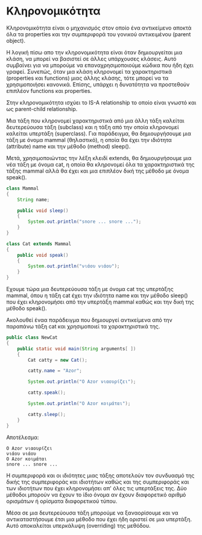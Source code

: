 # Κληρονομικότητα
Κληρονομικότητα είναι ο μηχανισμός στον οποίο ένα αντικείμενο αποκτά όλα τα properties και την συμπεριφορά του γονικού αντικειμένου (parent object).

Η λογική πίσω απο την κληρονομικότητα είναι όταν δημιουργείται μια κλάση, να μπορεί να βασιστεί σε άλλες υπάρχουσες κλάσεις. Αυτό συμβαίνει για να μπορούμε να επαναχρησιμοποιούμε κώδικα που ήδη έχει γραφεί. Συνεπώς, όταν μια κλάση κληρονομεί τα χαρακτηριστικά (properties και functions) μιας άλλης κλάσης, τότε μπορεί να τα χρησιμοποιήσει κανονικά. Επίσης, υπάρχει η δυνατότητα να προστεθούν επιπλέον functions και properties.

Στην κληρονομικότητα ισχύει το IS-A relationship το οποίο είναι γνωστό και ως parent-child relationship.

Μια τάξη που κληρονομεί χαρακτηριστικά από μια άλλη τάξη καλείται δευτερεύουσα τάξη (subclass) και η τάξη από την οποία κληρονομεί καλείται υπερτάξη (superclass). Για παράδειγμα, θα δημιουργήσουμε μια τάξη με όνομα mammal (θηλαστικό), η οποία θα έχει την ιδιότητα (attribute) name και την μέθοδο (method) sleep().

Μετά, χρησιμοποιώντας την λέξη κλειδί extends, θα δημιουργήσουμε μια νέα τάξη με όνομα cat, η οποία θα κληρονομεί όλα τα χαρακτηριστικά της τάξης mammal αλλά θα έχει και μια επιπλέον δική της μέθοδο με όνομα speak().

```java
class Mammal
{
    String name;

    public void sleep()
    {
        System.out.println("snore ... snore ...");
    }
}

class Cat extends Mammal
{
    public void speak()
    {
        System.out.println("νιάου νιάου");
    }
}
```

Εχουμε τώρα μια δευτερεύουσα τάξη με όνομα cat της υπερτάξης mammal, όπου η τάξη cat έχει την ιδιότητα name και την μέθοδο sleep() που έχει κληρονομήσει από την υπερτάξη mammal καθώς και την δική της μέθοδο speak().

Ακολουθεί έναα παράδειγμα που δημιουργεί αντικείμενα από την παραπάνω τάξη cat και χρησιμοποιεί τα χαρακτηριστικά της.

```java
public class NewCat
{
    public static void main(String arguments[ ])
    {
        Cat catty = new Cat();

        catty.name = "Azor";

        System.out.println("Ο Azor νιαουρίζει");

        catty.speak();

        System.out.println("Ο Azor κοιμάται");

        catty.sleep();
    }
}
```

Αποτέλεσμα:
```
Ο Azor νιαουρίζει
νιάου νιάου
Ο Azor κοιμάται
snore ... snore ...
```

Η συμπεριφορά και οι ιδιότητες μιας τάξης αποτελούν τον συνδυασμό της δικής της συμπεριφοράς και ιδιοτήτων καθώς και της συμπεριφοράς και των ιδιοτήτων που έχει κληρονομήσει απ' όλες τις υπερτάξεις της. Δύο μέθοδοι μπορούν να έχουν το ίδιο όνομα αν έχουν διαφορετικό αριθμό ορισμάτων ή ορίσματα διαφορετικού τύπου.

Μέσα σε μια δευτερεύουσα τάξη μπορούμε να ξαναορίσουμε και να αντικαταστήσουμε έτσι μια μέθοδο που έχει ήδη οριστεί σε μια υπερτάξη. Αυτό αποκαλείται υπερκάλυψη (overriding) της μεθόδου.
